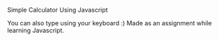 Simple Calculator Using Javascript

You can also type using your keyboard :)
Made as an assignment while learning Javascript.
